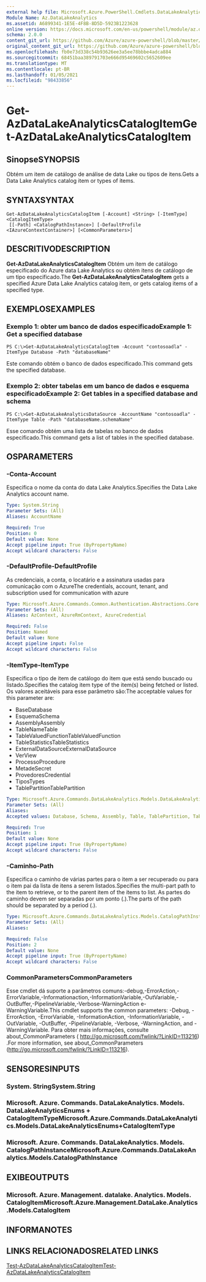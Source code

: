 ```yaml
---
external help file: Microsoft.Azure.PowerShell.Cmdlets.DataLakeAnalytics.dll-Help.xml
Module Name: Az.DataLakeAnalytics
ms.assetid: A6899341-1E5E-4F8B-8D5D-5923B1223628
online version: https://docs.microsoft.com/en-us/powershell/module/az.datalakeanalytics/get-azdatalakeanalyticscatalogitem
schema: 2.0.0
content_git_url: https://github.com/Azure/azure-powershell/blob/master/src/DataLakeAnalytics/DataLakeAnalytics/help/Get-AzDataLakeAnalyticsCatalogItem.md
original_content_git_url: https://github.com/Azure/azure-powershell/blob/master/src/DataLakeAnalytics/DataLakeAnalytics/help/Get-AzDataLakeAnalyticsCatalogItem.md
ms.openlocfilehash: fb0e73d338c54b93626ee3a5ee78bbbe4adca884
ms.sourcegitcommit: 68451baa389791703e666d95469602c5652609ee
ms.translationtype: MT
ms.contentlocale: pt-BR
ms.lasthandoff: 01/05/2021
ms.locfileid: "98433856"
---
```

# <span data-ttu-id="f5dfa-101">Get-AzDataLakeAnalyticsCatalogItem</span><span class="sxs-lookup"><span data-stu-id="f5dfa-101">Get-AzDataLakeAnalyticsCatalogItem</span></span>

## <span data-ttu-id="f5dfa-102">Sinopse</span><span class="sxs-lookup"><span data-stu-id="f5dfa-102">SYNOPSIS</span></span>
<span data-ttu-id="f5dfa-103">Obtém um item de catálogo de análise de data Lake ou tipos de itens.</span><span class="sxs-lookup"><span data-stu-id="f5dfa-103">Gets a Data Lake Analytics catalog item or types of items.</span></span>

## <span data-ttu-id="f5dfa-104">SYNTAX</span><span class="sxs-lookup"><span data-stu-id="f5dfa-104">SYNTAX</span></span>

```
Get-AzDataLakeAnalyticsCatalogItem [-Account] <String> [-ItemType] <CatalogItemType>
 [[-Path] <CatalogPathInstance>] [-DefaultProfile <IAzureContextContainer>] [<CommonParameters>]
```

## <span data-ttu-id="f5dfa-105">DESCRITIVO</span><span class="sxs-lookup"><span data-stu-id="f5dfa-105">DESCRIPTION</span></span>
<span data-ttu-id="f5dfa-106">**Get-AzDataLakeAnalyticsCatalogItem** Obtém um item de catálogo especificado do Azure data Lake Analytics ou obtém itens de catálogo de um tipo especificado.</span><span class="sxs-lookup"><span data-stu-id="f5dfa-106">The **Get-AzDataLakeAnalyticsCatalogItem** gets a specified Azure Data Lake Analytics catalog item, or gets catalog items of a specified type.</span></span>

## <span data-ttu-id="f5dfa-107">EXEMPLOS</span><span class="sxs-lookup"><span data-stu-id="f5dfa-107">EXAMPLES</span></span>

### <span data-ttu-id="f5dfa-108">Exemplo 1: obter um banco de dados especificado</span><span class="sxs-lookup"><span data-stu-id="f5dfa-108">Example 1: Get a specified database</span></span>
```
PS C:\>Get-AzDataLakeAnalyticsCatalogItem -Account "contosoadla" -ItemType Database -Path "databaseName"
```

<span data-ttu-id="f5dfa-109">Este comando obtém o banco de dados especificado.</span><span class="sxs-lookup"><span data-stu-id="f5dfa-109">This command gets the specified database.</span></span>

### <span data-ttu-id="f5dfa-110">Exemplo 2: obter tabelas em um banco de dados e esquema especificado</span><span class="sxs-lookup"><span data-stu-id="f5dfa-110">Example 2: Get tables in a specified database and schema</span></span>
```
PS C:\>Get-AzDataLakeAnalyticsDataSource -AccountName "contosoadla" -ItemType Table -Path "databaseName.schemaName"
```

<span data-ttu-id="f5dfa-111">Esse comando obtém uma lista de tabelas no banco de dados especificado.</span><span class="sxs-lookup"><span data-stu-id="f5dfa-111">This command gets a list of tables in the specified database.</span></span>

## <span data-ttu-id="f5dfa-112">OS</span><span class="sxs-lookup"><span data-stu-id="f5dfa-112">PARAMETERS</span></span>

### <span data-ttu-id="f5dfa-113">-Conta</span><span class="sxs-lookup"><span data-stu-id="f5dfa-113">-Account</span></span>
<span data-ttu-id="f5dfa-114">Especifica o nome da conta do data Lake Analytics.</span><span class="sxs-lookup"><span data-stu-id="f5dfa-114">Specifies the Data Lake Analytics account name.</span></span>

```yaml
Type: System.String
Parameter Sets: (All)
Aliases: AccountName

Required: True
Position: 0
Default value: None
Accept pipeline input: True (ByPropertyName)
Accept wildcard characters: False
```

### <span data-ttu-id="f5dfa-115">-DefaultProfile</span><span class="sxs-lookup"><span data-stu-id="f5dfa-115">-DefaultProfile</span></span>
<span data-ttu-id="f5dfa-116">As credenciais, a conta, o locatário e a assinatura usadas para comunicação com o Azure</span><span class="sxs-lookup"><span data-stu-id="f5dfa-116">The credentials, account, tenant, and subscription used for communication with azure</span></span>

```yaml
Type: Microsoft.Azure.Commands.Common.Authentication.Abstractions.Core.IAzureContextContainer
Parameter Sets: (All)
Aliases: AzContext, AzureRmContext, AzureCredential

Required: False
Position: Named
Default value: None
Accept pipeline input: False
Accept wildcard characters: False
```

### <span data-ttu-id="f5dfa-117">-ItemType</span><span class="sxs-lookup"><span data-stu-id="f5dfa-117">-ItemType</span></span>
<span data-ttu-id="f5dfa-118">Especifica o tipo de item de catálogo do item que está sendo buscado ou listado.</span><span class="sxs-lookup"><span data-stu-id="f5dfa-118">Specifies the catalog item type of the item(s) being fetched or listed.</span></span>
<span data-ttu-id="f5dfa-119">Os valores aceitáveis para esse parâmetro são:</span><span class="sxs-lookup"><span data-stu-id="f5dfa-119">The acceptable values for this parameter are:</span></span>
- <span data-ttu-id="f5dfa-120">Base</span><span class="sxs-lookup"><span data-stu-id="f5dfa-120">Database</span></span>
- <span data-ttu-id="f5dfa-121">Esquema</span><span class="sxs-lookup"><span data-stu-id="f5dfa-121">Schema</span></span>
- <span data-ttu-id="f5dfa-122">Assembly</span><span class="sxs-lookup"><span data-stu-id="f5dfa-122">Assembly</span></span>
- <span data-ttu-id="f5dfa-123">TableName</span><span class="sxs-lookup"><span data-stu-id="f5dfa-123">Table</span></span>
- <span data-ttu-id="f5dfa-124">TableValuedFunction</span><span class="sxs-lookup"><span data-stu-id="f5dfa-124">TableValuedFunction</span></span>
- <span data-ttu-id="f5dfa-125">TableStatistics</span><span class="sxs-lookup"><span data-stu-id="f5dfa-125">TableStatistics</span></span>
- <span data-ttu-id="f5dfa-126">ExternalDataSource</span><span class="sxs-lookup"><span data-stu-id="f5dfa-126">ExternalDataSource</span></span>
- <span data-ttu-id="f5dfa-127">Ver</span><span class="sxs-lookup"><span data-stu-id="f5dfa-127">View</span></span>
- <span data-ttu-id="f5dfa-128">Processo</span><span class="sxs-lookup"><span data-stu-id="f5dfa-128">Procedure</span></span>
- <span data-ttu-id="f5dfa-129">Metade</span><span class="sxs-lookup"><span data-stu-id="f5dfa-129">Secret</span></span>
- <span data-ttu-id="f5dfa-130">Provedores</span><span class="sxs-lookup"><span data-stu-id="f5dfa-130">Credential</span></span>
- <span data-ttu-id="f5dfa-131">Tipos</span><span class="sxs-lookup"><span data-stu-id="f5dfa-131">Types</span></span>
- <span data-ttu-id="f5dfa-132">TablePartition</span><span class="sxs-lookup"><span data-stu-id="f5dfa-132">TablePartition</span></span>

```yaml
Type: Microsoft.Azure.Commands.DataLakeAnalytics.Models.DataLakeAnalyticsEnums+CatalogItemType
Parameter Sets: (All)
Aliases:
Accepted values: Database, Schema, Assembly, Table, TablePartition, TableValuedFunction, TableStatistics, ExternalDataSource, View, Procedure, Secret, Credential, Types, Package

Required: True
Position: 1
Default value: None
Accept pipeline input: True (ByPropertyName)
Accept wildcard characters: False
```

### <span data-ttu-id="f5dfa-133">-Caminho</span><span class="sxs-lookup"><span data-stu-id="f5dfa-133">-Path</span></span>
<span data-ttu-id="f5dfa-134">Especifica o caminho de várias partes para o item a ser recuperado ou para o item pai da lista de itens a serem listados.</span><span class="sxs-lookup"><span data-stu-id="f5dfa-134">Specifies the multi-part path to the item to retrieve, or to the parent item of the items to list.</span></span>
<span data-ttu-id="f5dfa-135">As partes do caminho devem ser separadas por um ponto (.).</span><span class="sxs-lookup"><span data-stu-id="f5dfa-135">The parts of the path should be separated by a period (.).</span></span>

```yaml
Type: Microsoft.Azure.Commands.DataLakeAnalytics.Models.CatalogPathInstance
Parameter Sets: (All)
Aliases:

Required: False
Position: 2
Default value: None
Accept pipeline input: True (ByPropertyName)
Accept wildcard characters: False
```

### <span data-ttu-id="f5dfa-136">CommonParameters</span><span class="sxs-lookup"><span data-stu-id="f5dfa-136">CommonParameters</span></span>
<span data-ttu-id="f5dfa-137">Esse cmdlet dá suporte a parâmetros comuns:-debug,-ErrorAction,-ErrorVariable,-Informationaction,-InformationVariable,-OutVariable,-OutBuffer,-PipelineVariable,-Verbose-WarningAction e-WarningVariable.</span><span class="sxs-lookup"><span data-stu-id="f5dfa-137">This cmdlet supports the common parameters: -Debug, -ErrorAction, -ErrorVariable, -InformationAction, -InformationVariable, -OutVariable, -OutBuffer, -PipelineVariable, -Verbose, -WarningAction, and -WarningVariable.</span></span> <span data-ttu-id="f5dfa-138">Para obter mais informações, consulte about_CommonParameters ( http://go.microsoft.com/fwlink/?LinkID=113216) .</span><span class="sxs-lookup"><span data-stu-id="f5dfa-138">For more information, see about_CommonParameters (http://go.microsoft.com/fwlink/?LinkID=113216).</span></span>

## <span data-ttu-id="f5dfa-139">SENSORES</span><span class="sxs-lookup"><span data-stu-id="f5dfa-139">INPUTS</span></span>

### <span data-ttu-id="f5dfa-140">System. String</span><span class="sxs-lookup"><span data-stu-id="f5dfa-140">System.String</span></span>

### <span data-ttu-id="f5dfa-141">Microsoft. Azure. Commands. DataLakeAnalytics. Models. DataLakeAnalyticsEnums + CatalogItemType</span><span class="sxs-lookup"><span data-stu-id="f5dfa-141">Microsoft.Azure.Commands.DataLakeAnalytics.Models.DataLakeAnalyticsEnums+CatalogItemType</span></span>

### <span data-ttu-id="f5dfa-142">Microsoft. Azure. Commands. DataLakeAnalytics. Models. CatalogPathInstance</span><span class="sxs-lookup"><span data-stu-id="f5dfa-142">Microsoft.Azure.Commands.DataLakeAnalytics.Models.CatalogPathInstance</span></span>

## <span data-ttu-id="f5dfa-143">EXIBE</span><span class="sxs-lookup"><span data-stu-id="f5dfa-143">OUTPUTS</span></span>

### <span data-ttu-id="f5dfa-144">Microsoft. Azure. Management. datalake. Analytics. Models. CatalogItem</span><span class="sxs-lookup"><span data-stu-id="f5dfa-144">Microsoft.Azure.Management.DataLake.Analytics.Models.CatalogItem</span></span>

## <span data-ttu-id="f5dfa-145">INFORMA</span><span class="sxs-lookup"><span data-stu-id="f5dfa-145">NOTES</span></span>

## <span data-ttu-id="f5dfa-146">LINKS RELACIONADOS</span><span class="sxs-lookup"><span data-stu-id="f5dfa-146">RELATED LINKS</span></span>

[<span data-ttu-id="f5dfa-147">Test-AzDataLakeAnalyticsCatalogItem</span><span class="sxs-lookup"><span data-stu-id="f5dfa-147">Test-AzDataLakeAnalyticsCatalogItem</span></span>](./Test-AzDataLakeAnalyticsCatalogItem.md)


